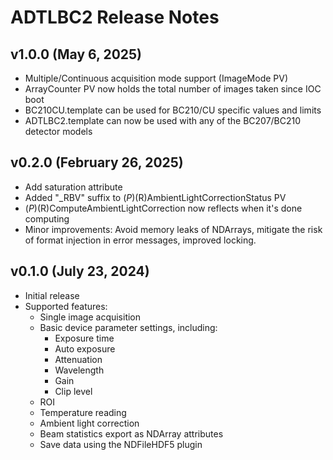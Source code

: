 ADTLBC2 Release Notes
=====================

v1.0.0 (May 6, 2025)
----------

* Multiple/Continuous acquisition mode support (ImageMode PV)
* ArrayCounter PV now holds the total number of images taken since IOC boot
* BC210CU.template can be used for BC210/CU specific values and limits
* ADTLBC2.template can now be used with any of the BC207/BC210 detector models

v0.2.0 (February 26, 2025)
--------------------------

* Add saturation attribute
* Added "_RBV" suffix to $(P)$(R)AmbientLightCorrectionStatus PV
* $(P)$(R)ComputeAmbientLightCorrection now reflects when it's done computing
* Minor improvements: Avoid memory leaks of NDArrays, mitigate the risk of
format injection in error messages, improved locking.

v0.1.0 (July 23, 2024)
---------------------

* Initial release
* Supported features:
  - Single image acquisition
  - Basic device parameter settings, including:
    - Exposure time
    - Auto exposure
    - Attenuation
    - Wavelength
    - Gain
    - Clip level
  - ROI
  - Temperature reading
  - Ambient light correction
  - Beam statistics export as NDArray attributes
  - Save data using the NDFileHDF5 plugin
